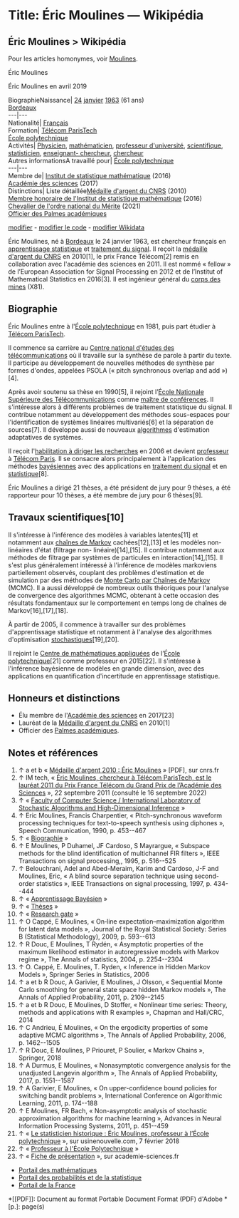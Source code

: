 # Title: Éric Moulines — Wikipédia

## Éric Moulines > Wikipédia [](/wiki/Aide:Homonymie "Aide:Homonymie")

Pour les articles homonymes, voir [Moulines](/wiki/Moulines "Moulines").

Éric Moulines

[](/wiki/Fichier:%C3%89ric_Moulines_-_2019_\(cropped\).jpg)

Éric Moulines en avril 2019

BiographieNaissance|  [24](/wiki/24_janvier "24 janvier")
[janvier](/wiki/Janvier_1963 "Janvier 1963") [1963](/wiki/1963 "1963") (61
ans)  
[Bordeaux](/wiki/Bordeaux "Bordeaux")  
---|---  
Nationalité|  [](/wiki/Fichier:Flag_of_France.svg "Drapeau de la France")
[Français](/wiki/France "France")  
Formation|  [Télécom ParisTech](/wiki/T%C3%A9l%C3%A9com_ParisTech "Télécom
ParisTech")  
[École polytechnique](/wiki/%C3%89cole_polytechnique_\(France\) "École
polytechnique \(France\)")  
Activités|  [Physicien](/wiki/Physicien "Physicien"),
[mathématicien](/wiki/Math%C3%A9maticien "Mathématicien"), [professeur
d'université](/wiki/Enseignement "Enseignement"),
[scientifique](/wiki/Scientifique "Scientifique"),
[statisticien](/wiki/Statisticien "Statisticien"), [enseignant-
chercheur](/wiki/Enseignant-chercheur "Enseignant-chercheur"),
[chercheur](/wiki/Chercheur
"Chercheur")[](https://www.wikidata.org/wiki/Q65131635?uselang=fr#P106 "Voir
et modifier les données sur Wikidata")  
Autres informationsA travaillé pour|  [École
polytechnique](/wiki/%C3%89cole_polytechnique_\(France\) "École polytechnique
\(France\)")[](https://www.wikidata.org/wiki/Q65131635?uselang=fr#P108 "Voir
et modifier les données sur Wikidata")  
---|---  
Membre de|  [Institut de statistique
mathématique](/wiki/Institut_de_statistique_math%C3%A9matique "Institut de
statistique mathématique") (2016)  
[Académie des sciences](/wiki/Acad%C3%A9mie_des_sciences_\(France\) "Académie
des sciences \(France\)")
(2017)[](https://www.wikidata.org/wiki/Q65131635?uselang=fr#P463 "Voir et
modifier les données sur Wikidata")  
Distinctions|  Liste détaillée[Médaille d'argent du
CNRS](/wiki/M%C3%A9daille_d%27argent_du_CNRS "Médaille d'argent du CNRS")
(2010)  
[Membre honoraire de l'Institut de statistique
mathématique](/wiki/Institut_de_statistique_math%C3%A9matique "Institut de
statistique mathématique") (2016)  
[Chevalier de l'ordre national du
Mérite](/wiki/Ordre_national_du_M%C3%A9rite_\(France\) "Ordre national du
Mérite \(France\)") (2021)  
[Officier des Palmes académiques](/wiki/Ordre_des_Palmes_acad%C3%A9miques
"Ordre des Palmes
académiques")[](https://www.wikidata.org/wiki/Q65131635?uselang=fr#P166 "Voir
et modifier les données sur Wikidata")  
  
[modifier](https://fr.wikipedia.org/w/index.php?title=%C3%89ric_Moulines&veaction=edit&section=0)
\- [modifier le
code](https://fr.wikipedia.org/w/index.php?title=%C3%89ric_Moulines&action=edit&section=0)
\- [modifier Wikidata](https://www.wikidata.org/wiki/Q65131635
"d:Q65131635")[](/wiki/Mod%C3%A8le:Infobox_Biographie2 "Documentation du
modèle")

Éric Moulines, né à [Bordeaux](/wiki/Bordeaux "Bordeaux") le 24 janvier 1963,
est chercheur français en [apprentissage
statistique](/wiki/Apprentissage_automatique "Apprentissage automatique") et
[traitement du signal](/wiki/Traitement_du_signal "Traitement du signal"). Il
reçoit la [médaille d'argent du CNRS](/wiki/M%C3%A9daille_d%27argent_du_CNRS
"Médaille d'argent du CNRS") en 2010[1], le prix France Télécom[2] remis en
collaboration avec l'académie des sciences en 2011. Il est nommé « fellow » de
l’European Association for Signal Processing en 2012 et de l’Institut of
Mathematical Statistics en 2016[3]. Il est ingénieur général du [corps des
mines](/wiki/Corps_des_mines "Corps des mines") (X81).

## Biographie

Éric Moulines entre à l'[École
polytechnique](/wiki/%C3%89cole_polytechnique_\(France\) "École polytechnique
\(France\)") en 1981, puis part étudier à [Télécom
ParisTech](/wiki/T%C3%A9l%C3%A9com_ParisTech "Télécom ParisTech").

Il commence sa carrière au [Centre national d'études des
télécommunications](/wiki/Centre_national_d%27%C3%A9tudes_des_t%C3%A9l%C3%A9communications
"Centre national d'études des télécommunications") où il travaille sur la
synthèse de parole à partir du texte. Il participe au développement de
nouvelles méthodes de synthèse par formes d'ondes, appelées PSOLA (« pitch
synchronous overlap and add »)[4].

Après avoir soutenu sa thèse en 1990[5], il rejoint l’[École Nationale
Supérieure des Télécommunications](/wiki/T%C3%A9l%C3%A9com_ParisTech "Télécom
ParisTech") comme [maître de
conférences](/wiki/Ma%C3%AEtre_de_conf%C3%A9rences_\(France\) "Maître de
conférences \(France\)"). Il s'intéresse alors à différents problèmes de
traitement statistique du signal. Il contribue notamment au développement des
méthodes sous-espaces pour l'identification de systèmes linéaires
multivariés[6] et la séparation de sources[7]. Il développe aussi de nouveaux
[algorithmes](/wiki/Algorithme "Algorithme") d'estimation adaptatives de
systèmes.

Il reçoit l'[habilitation à diriger les
recherches](/wiki/Habilitation_universitaire "Habilitation universitaire") en
2006 et devient [professeur](/wiki/Professeur_des_universit%C3%A9s "Professeur
des universités") à [Télécom Paris](/wiki/T%C3%A9l%C3%A9com_Paris "Télécom
Paris"). Il se consacre alors principalement à l'application des méthodes
[bayésiennes](/wiki/Inf%C3%A9rence_bay%C3%A9sienne "Inférence bayésienne")
avec des applications en [traitement du signal](/wiki/Traitement_du_signal
"Traitement du signal") et en [statistique](/wiki/Statistique
"Statistique")[8].

Éric Moulines a dirigé 21 thèses, a été président de jury pour 9 thèses, a été
rapporteur pour 10 thèses, a été membre de jury pour 6 thèses[9].

## Travaux scientifiques[10]

Il s'intéresse à l'inférence des modèles à variables latentes[11] et notamment
aux [chaînes de Markov](/wiki/Cha%C3%AEne_de_Markov "Chaîne de Markov")
cachées[12],[13] et les modèles non-linéaires d'état (filtrage non-
linéaire)[14],[15]. Il contribue notamment aux méthodes de filtrage par
systèmes de particules en interaction[14],[15]. Il s'est plus généralement
intéressé à l'inférence de modèles markoviens partiellement observés, couplant
des problèmes d'estimation et de simulation par des méthodes de [Monte Carlo
par Chaînes de Markov](/wiki/Monte_Carlo_par_Cha%C3%AEnes_de_Markov "Monte
Carlo par Chaînes de Markov") (MCMC). Il a aussi développé de nombreux outils
théoriques pour l'analyse de convergence des algorithmes MCMC, obtenant à
cette occasion des résultats fondamentaux sur le comportement en temps long de
chaînes de Markov[16],[17],[18].

À partir de 2005, il commence à travailler sur des problèmes d'apprentissage
statistique et notamment à l'analyse des algorithmes d'optimisation
[stochastiques](/wiki/Stochastique_\(analyse_technique\) "Stochastique
\(analyse technique\)")[19],[20].

Il rejoint le [Centre de mathématiques
appliquées](/wiki/Centre_de_math%C3%A9matiques_appliqu%C3%A9es "Centre de
mathématiques appliquées") de l’[École
polytechnique](/wiki/%C3%89cole_polytechnique_\(France\) "École polytechnique
\(France\)")[21] comme professeur en 2015[22]. Il s'intéresse à l'inférence
bayésienne de modèles en grande dimension, avec des applications en
quantification d'incertitude en apprentissage statistique.

## Honneurs et distinctions

  * Élu membre de l'[Académie des sciences](/wiki/Acad%C3%A9mie_des_sciences_\(France\) "Académie des sciences \(France\)") en 2017[23]
  * Lauréat de la [Médaille d'argent du CNRS](/wiki/M%C3%A9daille_d%27argent_du_CNRS "Médaille d'argent du CNRS") en 2010[1]
  * Officier des [Palmes académiques](/wiki/Ordre_des_Palmes_acad%C3%A9miques "Ordre des Palmes académiques").

## Notes et références

  1. ↑ a et b « [Médaille d'argent 2010 : Éric Moulines](http://www.cnrs.fr/sites/default/files/download-file/MoulinesE.pdf) » [PDF], sur cnrs.fr
  2. ↑ IM tech, « [Éric Moulines, chercheur à Télécom ParisTech, est le lauréat 2011 du Prix France Télécom du Grand Prix de l’Académie des Sciences](https://imtech.imt.fr/2011/09/22/eric-moulines-chercheur-a-telecom-paristech-est-le-laureat-2011-du-prix-france-telecom-du-grand-prix-de-lacademie-des-sciences/) », 22 septembre 2011 (consulté le 16 septembre 2022)
  3. ↑ « [Faculty of Computer Science / International Laboratory of Stochastic Algorithms and High-Dimensional Inference](https://www.hse.ru/en/staff/moulines) »
  4. ↑ Eric Moulines, Francis Charpentier, « Pitch-synchronous waveform processing techniques for text-to-speech synthesis using diphones », Speech Communication,‎ 1990, p. 453--467
  5. ↑ « [Biographie](https://ieeexplore.ieee.org/author/37085778661) »
  6. ↑ E Moulines, P Duhamel, JF Cardoso, S Mayrargue, « Subspace methods for the blind identification of multichannel FIR filters », IEEE Transactions on signal processing,,‎ 1995, p. 516--525
  7. ↑ Belouchrani, Adel and Abed-Meraim, Karim and Cardoso, J-F and Moulines, Eric, « A blind source separation technique using second-order statistics », IEEE Transactions on signal processing,‎ 1997, p. 434--444
  8. ↑ « [Apprentissage Bayésien](https://www.youtube.com/watch?v=H8vOn2PCJGQ) »
  9. ↑ « [Thèses](https://www.theses.fr/076452476) »
  10. ↑ « [Research gate](https://www.researchgate.net/profile/Eric_Moulines) »
  11. ↑ O Cappé, E Moulines, « On‐line expectation–maximization algorithm for latent data models », Journal of the Royal Statistical Society: Series B (Statistical Methodology),‎ 2009, p. 593--613
  12. ↑ R Douc, E Moulines, T Rydén, « Asymptotic properties of the maximum likelihood estimator in autoregressive models with Markov regime », The Annals of statistics,‎ 2004, p. 2254--2304
  13. ↑ O. Cappé, E. Moulines, T. Ryden, « Inference in Hidden Markov Models », Springer Series in Statistics,‎ 2006
  14. ↑ a et b R Douc, A Garivier, E Moulines, J Olsson, « Sequential Monte Carlo smoothing for general state space hidden Markov models », The Annals of Applied Probability,‎ 2011, p. 2109--2145
  15. ↑ a et b R Douc, E Moulines, D Stoffer, « Nonlinear time series: Theory, methods and applications with R examples », Chapman and Hall/CRC,‎ 2014
  16. ↑ C Andrieu, É Moulines, « On the ergodicity properties of some adaptive MCMC algorithms », The Annals of Applied Probability,‎ 2006, p. 1462--1505
  17. ↑ R Douc, E Moulines, P Priouret, P Soulier, « Markov Chains », Springer,‎ 2018
  18. ↑ A Durmus, E Moulines, « Nonasymptotic convergence analysis for the unadjusted Langevin algorithm », The Annals of Applied Probability,‎ 2017, p. 1551--1587
  19. ↑ A Garivier, E Moulines, « On upper-confidence bound policies for switching bandit problems », International Conference on Algorithmic Learning,‎ 2011, p. 174--188
  20. ↑ E Moulines, FR Bach, « Non-asymptotic analysis of stochastic approximation algorithms for machine learning », Advances in Neural Information Processing Systems,‎ 2011, p. 451--459
  21. ↑ « [Le statisticien historique : Éric Moulines, professeur à l’École polytechnique](https://www.usinenouvelle.com/article/le-statisticien-historique-eric-moulines-professeur-a-l-ecole-polytechnique.N648643) », sur usinenouvelle.com, 7 février 2018
  22. ↑ « [Professeur à l'École Polytechnique](https://www.crunchbase.com/person/eric-moulines#section-overview) »
  23. ↑ « [Fiche de présentation](https://www.academie-sciences.fr/fr/Liste-des-membres-de-l-Academie-des-sciences-/-M/eric-moulines.html) », sur academie-sciences.fr

  * [](/wiki/Portail:Math%C3%A9matiques "Portail des mathématiques") [Portail des mathématiques](/wiki/Portail:Math%C3%A9matiques "Portail:Mathématiques")
  * [](/wiki/Portail:Probabilit%C3%A9s_et_statistiques "Portail des probabilités et de la statistique") [Portail des probabilités et de la statistique](/wiki/Portail:Probabilit%C3%A9s_et_statistiques "Portail:Probabilités et statistiques")
  * [](/wiki/Portail:France "Portail de la France") [Portail de la France](/wiki/Portail:France "Portail:France")

  *[[PDF]]: Document au format Portable Document Format (PDF) d'Adobe
  *[p.]: page(s)

